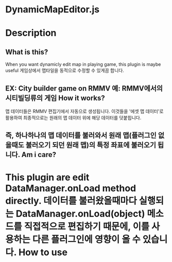 # DynamicMapEditor.js

Description
============
What is this?
------------
When you want dynamicly edit map in playing game, this plugin is maybe useful
게임상에서 맵타일을 동적으로 수정할 수 있게끔 합니다.

EX: City builder game on RMMV
예: RMMV에서의 시티빌딩류의 게임
How it works?
------------
맵 데이터들은 RMMV 편집기에서 자동으로 생성됩니다.
이것들을 '에셋 맵 데이터'로 활용하여 최종적으로는 원래의 맵 데이터 위에 해당 데이터를 덧붙힙니다.

즉, 하나하나의 맵 데이터를 불러와서 원래 맵(플러그인 없을때도 불러오기 되던 원래 맵)의 특정 좌표에 불러오기 됩니다.
Am i care?
------------
This plugin are edit DataManager.onLoad method directly.
데이터를 불러왔을때마다 실행되는 DataManager.onLoad(object) 메소드를 직접적으로 편집하기 때문에, 이를 사용하는 다른 플러그인에 영향이 올 수 있습니다.
How to use
============
